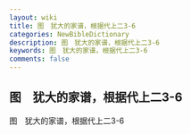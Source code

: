 ```yaml
---
layout: wiki
title: 图　犹大的家谱，根据代上二3-6
categories: NewBibleDictionary
description: 图　犹大的家谱，根据代上二3-6
keywords: 图　犹大的家谱，根据代上二3-6
comments: false
---
```


## 图　犹大的家谱，根据代上二3-6



图　犹大的家谱，根据代上二3-6






